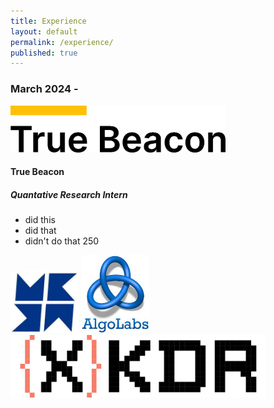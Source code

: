 ```yaml
---
title: Experience
layout: default
permalink: /experience/
published: true
---
```


### March 2024 - 
<img src="/assets/images/TrueBeacon.png" height="75">

#### True Beacon
##### Quantative Research Intern 

- did this
- did that
- didn't do that 250

<img src="/assets/images/Metamation.jpeg" height="100">
<img src="/assets/images/AlgoLabs.jpeg" height="125">
<img src="/assets/images/XKDR.svg" height="100">
